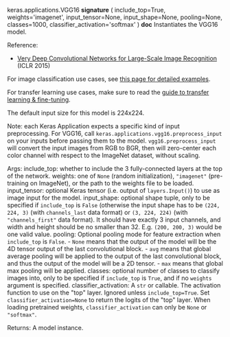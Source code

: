 keras.applications.VGG16
__signature__
(
  include_top=True,
  weights='imagenet',
  input_tensor=None,
  input_shape=None,
  pooling=None,
  classes=1000,
  classifier_activation='softmax'
)
__doc__
Instantiates the VGG16 model.

Reference:
- [Very Deep Convolutional Networks for Large-Scale Image Recognition](
https://arxiv.org/abs/1409.1556) (ICLR 2015)

For image classification use cases, see
[this page for detailed examples](
  https://keras.io/api/applications/#usage-examples-for-image-classification-models).

For transfer learning use cases, make sure to read the
[guide to transfer learning & fine-tuning](
  https://keras.io/guides/transfer_learning/).

The default input size for this model is 224x224.

Note: each Keras Application expects a specific kind of input preprocessing.
For VGG16, call `keras.applications.vgg16.preprocess_input` on your
inputs before passing them to the model.
`vgg16.preprocess_input` will convert the input images from RGB to BGR,
then will zero-center each color channel with respect to the ImageNet
dataset, without scaling.

Args:
    include_top: whether to include the 3 fully-connected
        layers at the top of the network.
    weights: one of `None` (random initialization),
        `"imagenet"` (pre-training on ImageNet),
        or the path to the weights file to be loaded.
    input_tensor: optional Keras tensor
        (i.e. output of `layers.Input()`)
        to use as image input for the model.
    input_shape: optional shape tuple, only to be specified
        if `include_top` is `False` (otherwise the input shape
        has to be `(224, 224, 3)`
        (with `channels_last` data format) or
        `(3, 224, 224)` (with `"channels_first"` data format).
        It should have exactly 3 input channels,
        and width and height should be no smaller than 32.
        E.g. `(200, 200, 3)` would be one valid value.
    pooling: Optional pooling mode for feature extraction
        when `include_top` is `False`.
        - `None` means that the output of the model will be
            the 4D tensor output of the
            last convolutional block.
        - `avg` means that global average pooling
            will be applied to the output of the
            last convolutional block, and thus
            the output of the model will be a 2D tensor.
        - `max` means that global max pooling will
            be applied.
    classes: optional number of classes to classify images
        into, only to be specified if `include_top` is `True`, and
        if no `weights` argument is specified.
    classifier_activation: A `str` or callable. The activation function to
        use on the "top" layer. Ignored unless `include_top=True`. Set
        `classifier_activation=None` to return the logits of the "top"
        layer.  When loading pretrained weights, `classifier_activation`
        can only be `None` or `"softmax"`.

Returns:
    A model instance.
